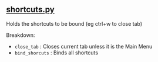 [shortcuts.py](../../../main/gui/shortcuts.py)
-
Holds the shortcuts to be bound (eg ctrl+w to close tab)

Breakdown: <br>
 - `close_tab` : Closes current tab unless it is the Main Menu
 - `bind_shorcuts` : Binds all shortcuts
